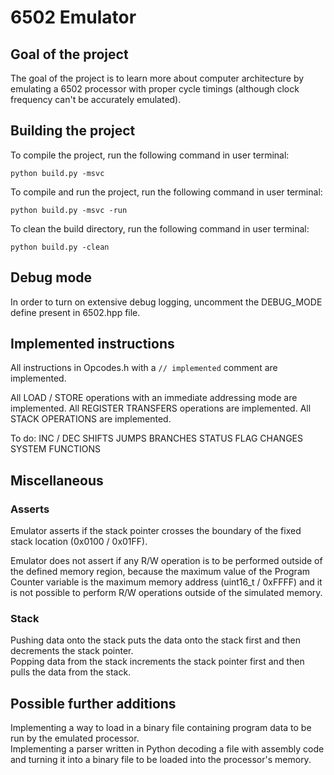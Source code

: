 # 6502 Emulator<br/>

## Goal of the project<br/>

The goal of the project is to learn more about computer architecture by emulating a 6502 processor with proper cycle timings (although clock frequency can't be accurately emulated).<br/>

## Building the project<br/>

To compile the project, run the following command in user terminal:<br/>

```python build.py -msvc```<br/>

To compile and run the project, run the following command in user terminal:<br/>

```python build.py -msvc -run```<br/>

To clean the build directory, run the following command in user terminal:<br/>

```python build.py -clean```<br/>

## Debug mode<br/>

In order to turn on extensive debug logging, uncomment the DEBUG_MODE define present in 6502.hpp file.<br/>

## Implemented instructions

All instructions in Opcodes.h with a ```// implemented``` comment are implemented.<br/>

All LOAD / STORE operations with an immediate addressing mode are implemented.
All REGISTER TRANSFERS operations are implemented.
All STACK OPERATIONS are implemented.

To do: 
INC / DEC
SHIFTS
JUMPS
BRANCHES
STATUS FLAG CHANGES
SYSTEM FUNCTIONS

## Miscellaneous<br/>

### Asserts<br/>

  
Emulator asserts if the stack pointer crosses the boundary of the fixed stack location (0x0100 / 0x01FF).<br/>

Emulator does not assert if any R/W operation is to be performed outside of the defined memory region, because the maximum value of the Program Counter variable is the maximum memory address (uint16_t / 0xFFFF) and it is not possible to perform R/W operations outside of the simulated memory.


### Stack<br/>

 Pushing data onto the stack puts the data onto the stack first and then decrements the stack pointer.<br/>
 Popping data from the stack increments the stack pointer first and then pulls the data from the stack.

## Possible further additions<br/>

Implementing a way to load in a binary file containing program data to be run by the emulated processor.<br/>
Implementing a parser written in Python decoding a file with assembly code and turning it into a binary file to be loaded into the processor's memory.


  
